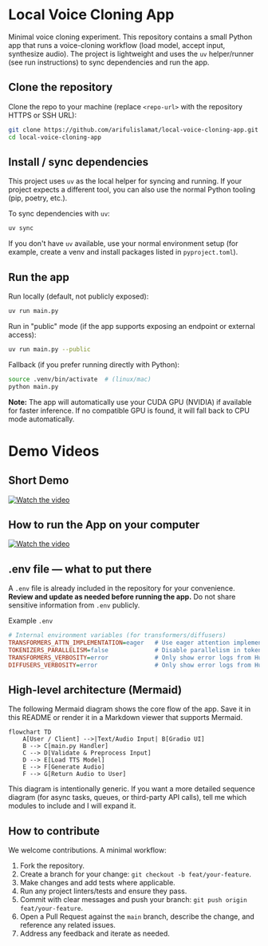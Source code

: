 # Local Voice Cloning App

Minimal voice cloning experiment. This repository contains a small Python app that runs a voice-cloning workflow (load model, accept input, synthesize audio). The project is lightweight and uses the `uv` helper/runner (see run instructions) to sync dependencies and run the app.

## Clone the repository

Clone the repo to your machine (replace `<repo-url>` with the repository HTTPS or SSH URL):

```bash
git clone https://github.com/arifulislamat/local-voice-cloning-app.git
cd local-voice-cloning-app
```

## Install / sync dependencies

This project uses `uv` as the local helper for syncing and running. If your project expects a different tool, you can also use the normal Python tooling (pip, poetry, etc.).

To sync dependencies with `uv`:

```bash
uv sync
```

If you don't have `uv` available, use your normal environment setup (for example, create a venv and install packages listed in `pyproject.toml`).

## Run the app

Run locally (default, not publicly exposed):

```bash
uv run main.py
```

Run in "public" mode (if the app supports exposing an endpoint or external access):

```bash
uv run main.py --public
```

Fallback (if you prefer running directly with Python):

```bash
source .venv/bin/activate  # (linux/mac)
python main.py
```

**Note:** The app will automatically use your CUDA GPU (NVIDIA) if available for faster inference. If no compatible GPU is found, it will fall back to CPU mode automatically.

# Demo Videos

## Short Demo

[![Watch the video](https://img.youtube.com/vi/iYpYCwfog5w/maxresdefault.jpg)](https://www.youtube.com/watch?v=iYpYCwfog5w)

## How to run the App on your computer

[![Watch the video](https://img.youtube.com/vi/4NbNRbZqhfE/maxresdefault.jpg)](https://www.youtube.com/watch?v=4NbNRbZqhfE)

## .env file — what to put there

A `.env` file is already included in the repository for your convenience. **Review and update as needed before running the app.** Do not share sensitive information from `.env` publicly.

Example `.env`

```ini
# Internal environment variables (for transformers/diffusers)
TRANSFORMERS_ATTN_IMPLEMENTATION=eager   # Use eager attention implementation for HuggingFace Transformers (improves compatibility)
TOKENIZERS_PARALLELISM=false             # Disable parallelism in tokenizers to avoid warning spam
TRANSFORMERS_VERBOSITY=error             # Only show error logs from HuggingFace Transformers
DIFFUSERS_VERBOSITY=error                # Only show error logs from HuggingFace Diffusers
```

## High-level architecture (Mermaid)

The following Mermaid diagram shows the core flow of the app. Save it in this README or render it in a Markdown viewer that supports Mermaid.

```mermaid
flowchart TD
	A[User / Client] -->|Text/Audio Input| B[Gradio UI]
	B --> C[main.py Handler]
	C --> D[Validate & Preprocess Input]
	D --> E[Load TTS Model]
	E --> F[Generate Audio]
	F --> G[Return Audio to User]

```

This diagram is intentionally generic. If you want a more detailed sequence diagram (for async tasks, queues, or third-party API calls), tell me which modules to include and I will expand it.

## How to contribute

We welcome contributions. A minimal workflow:

1. Fork the repository.
2. Create a branch for your change: `git checkout -b feat/your-feature`.
3. Make changes and add tests where applicable.
4. Run any project linters/tests and ensure they pass.
5. Commit with clear messages and push your branch: `git push origin feat/your-feature`.
6. Open a Pull Request against the `main` branch, describe the change, and reference any related issues.
7. Address any feedback and iterate as needed.
